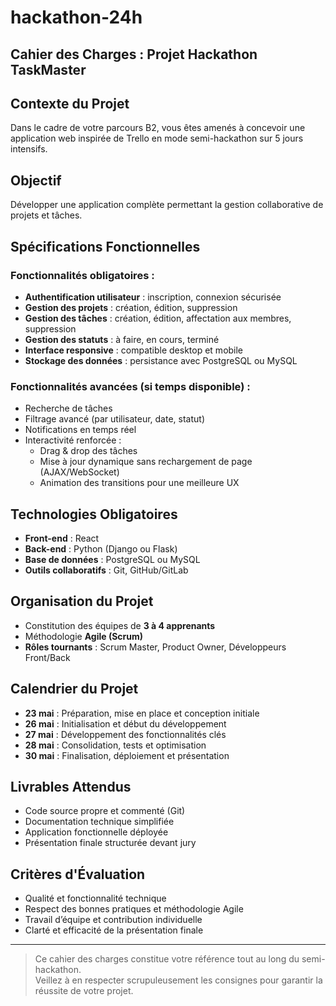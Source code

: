 # hackathon-24h
## Cahier des Charges : Projet Hackathon TaskMaster

## Contexte du Projet

Dans le cadre de votre parcours B2, vous êtes amenés à concevoir une application web inspirée de Trello en mode semi-hackathon sur 5 jours intensifs.

## Objectif

Développer une application complète permettant la gestion collaborative de projets et tâches.

## Spécifications Fonctionnelles

### Fonctionnalités obligatoires :

- **Authentification utilisateur** : inscription, connexion sécurisée
- **Gestion des projets** : création, édition, suppression
- **Gestion des tâches** : création, édition, affectation aux membres, suppression
- **Gestion des statuts** : à faire, en cours, terminé
- **Interface responsive** : compatible desktop et mobile
- **Stockage des données** : persistance avec PostgreSQL ou MySQL

### Fonctionnalités avancées (si temps disponible) :

- Recherche de tâches
- Filtrage avancé (par utilisateur, date, statut)
- Notifications en temps réel
- Interactivité renforcée :  
  - Drag & drop des tâches  
  - Mise à jour dynamique sans rechargement de page (AJAX/WebSocket)  
  - Animation des transitions pour une meilleure UX

## Technologies Obligatoires

- **Front-end** : React
- **Back-end** : Python (Django ou Flask)
- **Base de données** : PostgreSQL ou MySQL
- **Outils collaboratifs** : Git, GitHub/GitLab

## Organisation du Projet

- Constitution des équipes de **3 à 4 apprenants**
- Méthodologie **Agile (Scrum)**
- **Rôles tournants** : Scrum Master, Product Owner, Développeurs Front/Back

## Calendrier du Projet

- **23 mai** : Préparation, mise en place et conception initiale
- **26 mai** : Initialisation et début du développement
- **27 mai** : Développement des fonctionnalités clés
- **28 mai** : Consolidation, tests et optimisation
- **30 mai** : Finalisation, déploiement et présentation

## Livrables Attendus

- Code source propre et commenté (Git)
- Documentation technique simplifiée
- Application fonctionnelle déployée
- Présentation finale structurée devant jury

## Critères d'Évaluation

- Qualité et fonctionnalité technique
- Respect des bonnes pratiques et méthodologie Agile
- Travail d’équipe et contribution individuelle
- Clarté et efficacité de la présentation finale

---

> Ce cahier des charges constitue votre référence tout au long du semi-hackathon.  
> Veillez à en respecter scrupuleusement les consignes pour garantir la réussite de votre projet.

